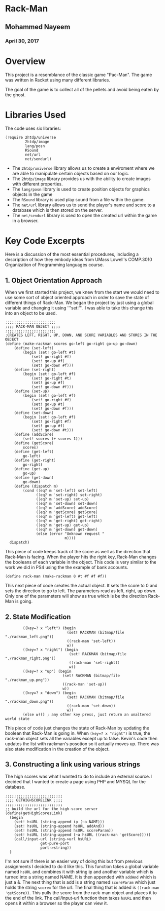 # Rack-Man  
  
## Mohammed Nayeem  
### April 30, 2017  
  
# Overview  
  
This project is a resemblance of the classic game "Pac-Man". The game was written in Racket using many different libraries.

The goal of the game is to collect all of the pellets and avoid being eaten by the ghost. 

  
# Libraries Used  
The code uses six libraries:

```
(require 2htdp/universe  
         2htdp/image  
         lang/posn  
         RSound  
         net/url  
         net/sendurl)  
```  
  
* The ```2htdp/universe``` library allows us to create a enviroment where we are able to manipulate certain objects based on our logic.  
* The ```2htdp/image``` library provides us with the ability to create images with different properties.
* The ```lang/posn``` library is used to create position objects for graphics objects in the game  
* The ```RSound``` library is used play sound from a file within the game.
* The ```net/url``` library allows us to send the player's name and score to a database which is then stored on the server.  
* The ```net/sendurl``` library is used to open the created url within the game in a browser. 
  
# Key Code Excerpts  
  
Here is a discussion of the most essential procedures, including a description of how they embody ideas from 
UMass Lowell's COMP.3010 Organization of Programming languages course.  
  
## 1. Object Orientation Approach  
When we first started this project, we knew from the start we would need to use some sort of object oriented approach in order to save the state of different things of Rack-Man. We began the project by just using a global variable and changing it using '''set!'''. I was able to take this change this into an object to be used.

```
;;;;;;;;;;;;;;;;;;;;;;; 
;;;; RACK-MAN OBJECT ;;;;
;;;;;;;;;;;;;;;;;;;;;;;
;CREATES LEFT, RIGHT, UP, DOWN, AND SCORE VARIABLES AND STORES IN THE OBJECT
(define (make-rackman scores go-left go-right go-up go-down)
	(define (set-left)
		(begin (set! go-left #t)
			(set! go-right #f)
			(set! go-up #f)
			(set! go-down #f)))
	(define (set-right)
		(begin (set! go-left #f)
			(set! go-right #t)
			(set! go-up #f)
			(set! go-down #f)))
	(define (set-up)
		(begin (set! go-left #f)
			(set! go-right #f)
			(set! go-up #t)
			(set! go-down #f)))
	(define (set-down)
		(begin (set! go-left #f)
			(set! go-right #f)
			(set! go-up #f)
			(set! go-down #t)))
	(define (addScore)
		(set! scores (+ scores 1)))
	(define (getScore)
		scores)
	(define (get-left)
		go-left)
	(define (get-right)
		go-right)
	(define (get-up)
		go-up)
	(define (get-down)
		go-down) 
	(define (dispatch m)
		(cond ((eq? m 'set-left) set-left)
			  ((eq? m 'set-right) set-right)
			  ((eq? m 'set-up) set-up)
			  ((eq? m 'set-down) set-down)
			  ((eq? m 'addScore) addScore)
			  ((eq? m 'getScore) getScore)
			  ((eq? m 'get-left) get-left)
			  ((eq? m 'get-right) get-right)
			  ((eq? m 'get-up) get-up)
			  ((eq? m 'get-down) get-down)
			  (else (error "Unknown request "
						   m))))
  dispatch)
 ```
This piece of code keeps track of the score as well as the direction that Rack-Man is facing. When the player hits the right key, Rack-Man changes the booleans of each variable in the object. This code is very similar to the work we did in PS4 using the the example of bank accounts. 

```
(define rack-man (make-rackman 0 #t #f #f #f))
```
This next piece of code creates the actual object. It sets the score to 0 and sets the direction to go to left. The parameters read as left, right, up down. Only one of the parameters will show as true which is be the direction Rack-Man is going.

## 2. State Modification
```
        ((key=? x "left") (begin
                            (set! RACKMAN (bitmap/file "./rackman_left.png"))
                            ((rack-man 'set-left))
                            w))
        ((key=? x "right") (begin
                             (set! RACKMAN (bitmap/file "./rackman_right.png"))
                             ((rack-man 'set-right))
                             w))
        ((key=? x "up") (begin
                          (set! RACKMAN (bitmap/file "./rackman_up.png"))
                          ((rack-man 'set-up))
                          w))
        ((key=? x "down") (begin
                            (set! RACKMAN (bitmap/file "./rackman_down.png"))
                            ((rack-man 'set-down))
                            w))
        (else w))) ; any other key press, just return an unaltered world state
```

This piece of code just changes the state of Rack-Man by updating the boolean that Rack-Man is going in. When ```(key=? x "right")``` is true, the rack-man object sets all the variables except up to false. Kevin's code then updates the list with rackman's posotion so it actually moves up.
There was also state modification in the creation of the object.

## 3. Constructing a link using various strings
The high scores was what I wanted to do to include an external source. I decided that I wanted to create a page using PHP and MYSQL for the database.
```
;;;;;;;;;;;;;;;;;;;;;;;;;;
;;;; GETHIGHSCORELINK ;;;;
;;;;;;;;;;;;;;;;;;;;;;;;;;
;; build the url for the high-score server
(define(getHighScoresLink)
  (begin
    (set! hsURL (string-append ip (~a NAME)))
    (set! hsURL (string-append hsURL addAnd))
    (set! hsURL (string-append hsURL scoreParam))
    (set! hsURL (string-append (~a hsURL ((rack-man 'getScore)))))
    (call/input-url (string->url hsURL)
                get-pure-port
                port->string))
  )
```
I'm not sure if there is an easier way of doing this but from previous assignments I decided to do it like this. 
This function takes a global variable named ```hsURL``` and combines it with string ip and another variable which is turned into a string named NAME. It is then appended with ```addAnd``` which is just a &. The next thing that is add is a string named ```scoreParam``` which just holds the string ```score=``` for the url. The final thing that is added is ```((rack-man 'getScore))```. This pulls the score from the rack-man object and places it to the end of the link. 
The call/input-url function then takes ```hsURL``` and then opens it within a browser so the player can view it.


